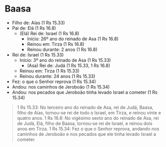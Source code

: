# Baasa
- Filho de: Aías (1 Rs 15.33)
- Pai de: Elá (1 Rs 16.8)
  - (Elá) Rei de: Israel (1 Rs 16.8)
    - Início: 26º ano do reinado de Asa (1 Rs 16.8)
    - Reinou em: Tirza (1 Rs 16.8)
    - Reinou durante: 2 anos (1 Rs 16.8)
- Rei de: Israel (1 Rs 15.33)
  - Início: 3º ano do reinado de Asa (1 Rs 15.33)
    - (Asa) Rei de: Judá (1 Rs 15.33, 1 Rs 16.8)
  - Reinou em: Tirza (1 Rs 15.33)
  - Reinou durante: 24 anos (1 Rs 15.33)
- Fez: o que o Senhor reprova (1 Rs 15.34)
- Andou: nos caminhos de Jeroboão (1 Rs 15.34)
- Andou: nos pecados que Jeroboão tinha levado Israel a cometer (1 Rs 15.34)

> 1 Rs 15.33: No terceiro ano do reinado de Asa, rei de Judá, Baasa, filho de Aías, tornou-se rei de todo o Israel, em Tirza, e reinou vinte e quatro anos.
> 1 Rs 16.8: No vigésimo sexto ano do reinado de Asa, rei de Judá, Elá, filho de Baasa, tornou-se rei de Israel, e reinou dois anos em Tirza.
> 1 Rs 15.34: Fez o que o Senhor reprova, andando nos caminhos de Jeroboão e nos pecados que ele tinha levado Israel a cometer.
